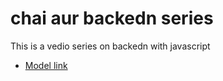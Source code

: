 # chai aur backedn series

This is a vedio series on backedn with javascript

- [Model link](https://app.eraser.io/workspace/ojnl0oAERJgYggtaCF6d?origin=share)
